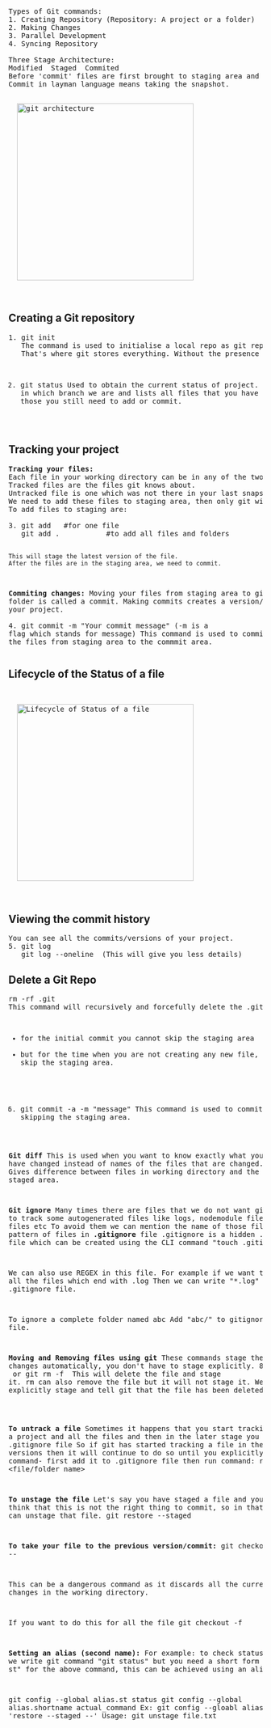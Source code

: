 <pre>
Types of Git commands:
1. Creating Repository (Repository: A project or a folder)
2. Making Changes
3. Parallel Development
4. Syncing Repository

Three Stage Architecture:
Modified  Staged  Commited
Before 'commit' files are first brought to staging area and once the commit is done it gets removed from Staging Area.
Commit in layman language means taking the snapshot.
<p>
  <img src="https://github.com/Anupriya1729/git-handbook/blob/main/images/Git%203%20stage%20architecture.png" width="350" title="git architecture">
</p>
</pre>


<h2>Creating a Git repository</h2>
<pre>
1. git init
   The command is used to initialise a local repo as git repo. This will create hidden folder called '.git'. 
   That's where git stores everything. Without the presence of .git folder the local repo is not considered as a git repo.

2. git status
   Used to obtain the current status of project. 
   It tells us in which branch we are and lists all files that you have changed or those you still need to add or commit.
</pre>

<h2>Tracking your project</h2>
<pre>
<b>Tracking your files:</b> 
Each file in your working directory can be in any of the two states: tracked or untracked.
Tracked files are the files git knows about.
Untracked file is one which was not there in your last snapshot and is not in your staging area.
We need to add these files to staging area, then only git will understand that it has to track it.
To add files to staging are:<br><br>3. git add <filename>  #for one file
   git add .           #to add all files and folders

    This will stage the latest version of the file.
    After the files are in the staging area, we need to commit.

<b>Commiting changes:</b>
Moving your files from staging area to git folder is called a commit.
Making commits creates a version/snapshot of your project. <br><br>4. git commit -m "Your commit message"
      (-m is a flag which stands for message)
      This command is used to commit. It moves the files from staging area to the commmit area.
</pre>
<h2>Lifecycle of the Status of a file</h2>
<pre>
<p>
  <img src="https://github.com/Anupriya1729/git-handbook/blob/main/images/Lifecycle%20of%20status%20of%20a%20file.jfif" width="350" title="Lifecycle of Status of a file">
</p>
</pre>

<h2>Viewing the commit history</h2>
<pre>
You can see all the commits/versions of your project.
5. git log    
   git log --oneline  (This will give you less details)
</pre>
<h2>Delete a Git Repo</h2>
<pre>
rm -rf .git
This command will recursively and forcefully delete the .git folder. Hence, all the versions/commits etc will be gone.

- for the initial commit you cannot skip the staging area
- but for the time when you are not creating any new file, you can skip the staging area.
6. git commit -a -m "message"
   This command is used to commit by skipping the staging area.<br>

<b>Git diff</b>
This is used when you want to know exactly what you have changed instead of names of the files that are changed.
7. git diff
   Gives difference between files in working directory and the files in the staged area.
   
<b>Git ignore</b>
Many times there are files that we do not want git to track some autogenerated files like logs, nodemodule files or build files etc
To avoid them we can mention the name of those files or pattern of files in <b>.gitignore</b> file
.gitignore is a hidden .txt file which can be created using the CLI command "touch .gitignore"

We can also use REGEX in this file.
For example if we want to ignore all the files which end with .log
Then we can write "*.log" in the .gitignore file.

To ignore a complete folder named abc
Add "abc/" to gitignore file.

<b>Moving and Removing files using git</b>
These commands stage the changes automatically, you don't have to stage explicitly.
8. git -rm <filename> or git rm -f <filename>
This will delete the file and stage it. rm can also remove the file but it will not stage it. We need to 
explicitly stage and tell git that the file has been deleted.
9. git mv <path or name of file1> <path or name of file2>


<b>To untrack a file</b>
Sometimes it happens that you start tracking a project and all the files and then in the later stage you 
create .gitignore file
So if git has started tracking a file in the previous versions then it will continue to do so until you 
explicitly give a command-
first add it to .gitignore file then run command:
rm --cached <file/folder name>

<b>To unstage the file</b>
Let's say you have staged a file and you think that this is not the right thing to commit,
so in that case you can unstage that file.
git restore --staged <filename>

<b>To take your file to the previous version/commit:</b>
git checkout -- <filename>

This can be a dangerous command as it discards all the current changes in the working directory.

If you want to do this for all the file
git checkout -f

<b>Setting an alias (second name):</b>
For example: to check status we write git command "git status"
but you need a short form like "git st" for the above command, this can be achieved using an alias.

git config --global alias.st status
git config --global alias.shortname actual_command
Ex: git config --gloabl alias.unstage 'restore --staged --'
Usage: git unstage file.txt

</pre>
